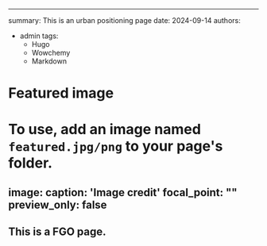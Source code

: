 
---

summary: This is an urban positioning page
date: 2024-09-14
authors: 
- admin
tags:
  - Hugo
  - Wowchemy
  - Markdown

# Featured image
# To use, add an image named `featured.jpg/png` to your page's folder. 
image:
  caption: 'Image credit'
  focal_point: ""
  preview_only: false
---

## This is a FGO page.
